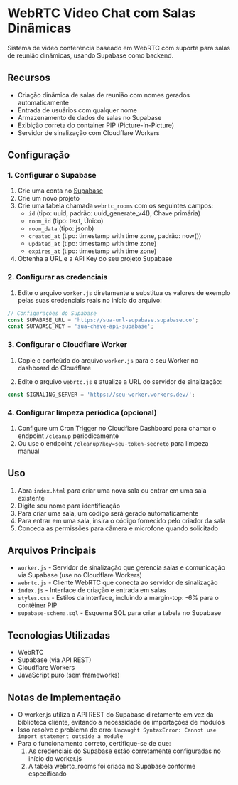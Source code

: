 # WebRTC Video Chat com Salas Dinâmicas

Sistema de video conferência baseado em WebRTC com suporte para salas de reunião dinâmicas, usando Supabase como backend.

## Recursos

- Criação dinâmica de salas de reunião com nomes gerados automaticamente
- Entrada de usuários com qualquer nome
- Armazenamento de dados de salas no Supabase
- Exibição correta do container PIP (Picture-in-Picture)
- Servidor de sinalização com Cloudflare Workers

## Configuração

### 1. Configurar o Supabase

1. Crie uma conta no [Supabase](https://supabase.io/)
2. Crie um novo projeto
3. Crie uma tabela chamada `webrtc_rooms` com os seguintes campos:
   - `id` (tipo: uuid, padrão: uuid_generate_v4(), Chave primária)
   - `room_id` (tipo: text, Único)
   - `room_data` (tipo: jsonb)
   - `created_at` (tipo: timestamp with time zone, padrão: now())
   - `updated_at` (tipo: timestamp with time zone)
   - `expires_at` (tipo: timestamp with time zone)
4. Obtenha a URL e a API Key do seu projeto Supabase

### 2. Configurar as credenciais

1. Edite o arquivo `worker.js` diretamente e substitua os valores de exemplo pelas suas credenciais reais no início do arquivo:
```javascript
// Configurações do Supabase
const SUPABASE_URL = 'https://sua-url-supabase.supabase.co';
const SUPABASE_KEY = 'sua-chave-api-supabase';
```

### 3. Configurar o Cloudflare Worker

1. Copie o conteúdo do arquivo `worker.js` para o seu Worker no dashboard do Cloudflare

2. Edite o arquivo `webrtc.js` e atualize a URL do servidor de sinalização:
```javascript
const SIGNALING_SERVER = 'https://seu-worker.workers.dev/';
```

### 4. Configurar limpeza periódica (opcional)

1. Configure um Cron Trigger no Cloudflare Dashboard para chamar o endpoint `/cleanup` periodicamente
2. Ou use o endpoint `/cleanup?key=seu-token-secreto` para limpeza manual

## Uso

1. Abra `index.html` para criar uma nova sala ou entrar em uma sala existente
2. Digite seu nome para identificação
3. Para criar uma sala, um código será gerado automaticamente
4. Para entrar em uma sala, insira o código fornecido pelo criador da sala
5. Conceda as permissões para câmera e microfone quando solicitado

## Arquivos Principais

- `worker.js` - Servidor de sinalização que gerencia salas e comunicação via Supabase (use no Cloudflare Workers)
- `webrtc.js` - Cliente WebRTC que conecta ao servidor de sinalização
- `index.js` - Interface de criação e entrada em salas
- `styles.css` - Estilos da interface, incluindo a margin-top: -6% para o contêiner PIP
- `supabase-schema.sql` - Esquema SQL para criar a tabela no Supabase

## Tecnologias Utilizadas

- WebRTC
- Supabase (via API REST)
- Cloudflare Workers
- JavaScript puro (sem frameworks)

## Notas de Implementação

- O worker.js utiliza a API REST do Supabase diretamente em vez da biblioteca cliente, evitando a necessidade de importações de módulos
- Isso resolve o problema de erro: `Uncaught SyntaxError: Cannot use import statement outside a module`
- Para o funcionamento correto, certifique-se de que:
  1. As credenciais do Supabase estão corretamente configuradas no início do worker.js
  2. A tabela webrtc_rooms foi criada no Supabase conforme especificado
